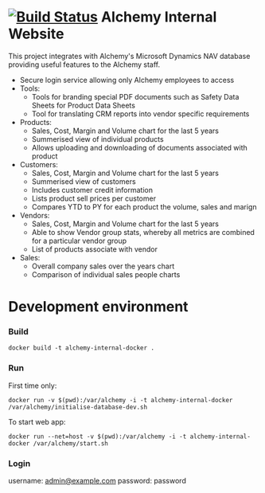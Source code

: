 [![Build Status](https://travis-ci.org/kurtmc/alchemy-internal-website.svg?branch=master)](https://travis-ci.org/kurtmc/alchemy-internal-website)
Alchemy Internal Website
========================
This project integrates with Alchemy's Microsoft Dynamics NAV database
providing useful features to the Alchemy staff.
- Secure login service allowing only Alchemy employees to access
- Tools:
	* Tools for branding special PDF documents such as Safety Data
	  Sheets for Product Data Sheets
	* Tool for translating CRM reports into vendor specific
	  requirements
- Products:
	* Sales, Cost, Margin and Volume chart for the last 5 years
	* Summerised view of individual products
	* Allows uploading and downloading of documents associated with
	  product
- Customers:
	* Sales, Cost, Margin and Volume chart for the last 5 years
	* Summerised view of customers
	* Includes customer credit information
	* Lists product sell prices per customer
	* Compares YTD to PY for each product the volume, sales and marign
- Vendors:
	* Sales, Cost, Margin and Volume chart for the last 5 years
	* Able to show Vendor group stats, whereby all metrics are
	  combined for a particular vendor group
	* List of products associate with vendor
- Sales:
	* Overall company sales over the years chart
	* Comparison of individual sales people charts	

Development environment
=======================

### Build
```
docker build -t alchemy-internal-docker .
```

### Run
First time only:
```
docker run -v $(pwd):/var/alchemy -i -t alchemy-internal-docker /var/alchemy/initialise-database-dev.sh
```
To start web app:
```
docker run --net=host -v $(pwd):/var/alchemy -i -t alchemy-internal-docker /var/alchemy/start.sh
```

### Login
username: admin@example.com
password: password
